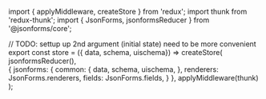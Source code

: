 import { applyMiddleware, createStore } from 'redux';
import thunk from 'redux-thunk';
import { JsonForms, jsonformsReducer } from '@jsonforms/core';

// TODO: settup up 2nd argument (initial state) need to be more convenient 
export const store = ({ data, schema, uischema}) => createStore(
  jsonformsReducer(),  
  {
    jsonforms: {
      common: {
        data,
        schema,
        uischema,
      },
      renderers: JsonForms.renderers,
      fields: JsonForms.fields,
    }
  },
  applyMiddleware(thunk)
);